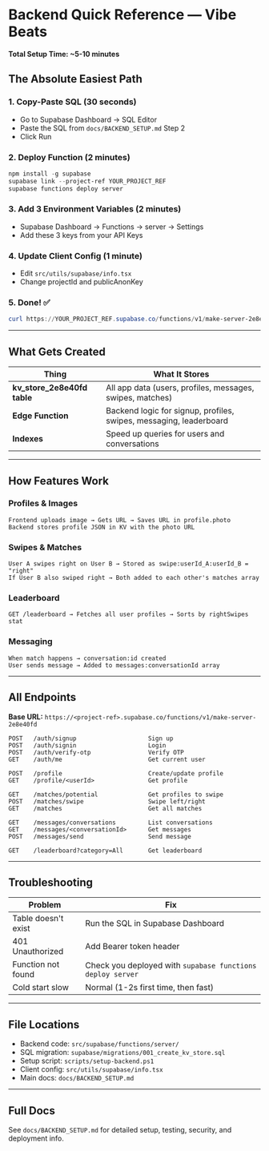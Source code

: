 # Backend Quick Reference — Vibe Beats

**Total Setup Time: ~5-10 minutes**

## The Absolute Easiest Path

### 1. Copy-Paste SQL (30 seconds)
- Go to Supabase Dashboard → SQL Editor
- Paste the SQL from `docs/BACKEND_SETUP.md` Step 2
- Click Run

### 2. Deploy Function (2 minutes)
```powershell
npm install -g supabase
supabase link --project-ref YOUR_PROJECT_REF
supabase functions deploy server
```

### 3. Add 3 Environment Variables (2 minutes)
- Supabase Dashboard → Functions → server → Settings
- Add these 3 keys from your API Keys

### 4. Update Client Config (1 minute)
- Edit `src/utils/supabase/info.tsx`
- Change projectId and publicAnonKey

### 5. Done! ✅
```powershell
curl https://YOUR_PROJECT_REF.supabase.co/functions/v1/make-server-2e8e40fd/health
```

---

## What Gets Created

| Thing | What It Stores |
|------|-----------------|
| **kv_store_2e8e40fd table** | All app data (users, profiles, messages, swipes, matches) |
| **Edge Function** | Backend logic for signup, profiles, swipes, messaging, leaderboard |
| **Indexes** | Speed up queries for users and conversations |

---

## How Features Work

### Profiles & Images
```
Frontend uploads image → Gets URL → Saves URL in profile.photo
Backend stores profile JSON in KV with the photo URL
```

### Swipes & Matches
```
User A swipes right on User B → Stored as swipe:userId_A:userId_B = "right"
If User B also swiped right → Both added to each other's matches array
```

### Leaderboard
```
GET /leaderboard → Fetches all user profiles → Sorts by rightSwipes stat
```

### Messaging
```
When match happens → conversation:id created
User sends message → Added to messages:conversationId array
```

---

## All Endpoints

**Base URL:** `https://<project-ref>.supabase.co/functions/v1/make-server-2e8e40fd`

```
POST   /auth/signup                    Sign up
POST   /auth/signin                    Login
POST   /auth/verify-otp                Verify OTP
GET    /auth/me                        Get current user

POST   /profile                        Create/update profile
GET    /profile/<userId>               Get profile

GET    /matches/potential              Get profiles to swipe
POST   /matches/swipe                  Swipe left/right
GET    /matches                        Get all matches

GET    /messages/conversations         List conversations
GET    /messages/<conversationId>      Get messages
POST   /messages/send                  Send message

GET    /leaderboard?category=All       Get leaderboard
```

---

## Troubleshooting

| Problem | Fix |
|---------|-----|
| Table doesn't exist | Run the SQL in Supabase Dashboard |
| 401 Unauthorized | Add Bearer token header |
| Function not found | Check you deployed with `supabase functions deploy server` |
| Cold start slow | Normal (1-2s first time, then fast) |

---

## File Locations

- Backend code: `src/supabase/functions/server/`
- SQL migration: `supabase/migrations/001_create_kv_store.sql`
- Setup script: `scripts/setup-backend.ps1`
- Client config: `src/utils/supabase/info.tsx`
- Main docs: `docs/BACKEND_SETUP.md`

---

## Full Docs

See `docs/BACKEND_SETUP.md` for detailed setup, testing, security, and deployment info.
